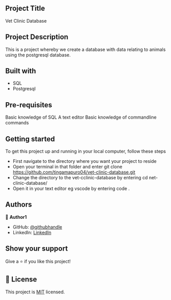 ## Project Title
Vet Clinic Database

## Project Description
This is a project whereby we create a database with data relating to animals using the postgresql database.

## Built with
- SQL
- Postgresql

## Pre-requisites
Basic knowledge of SQL
A text editor
Basic knowledge of commandline commands

## Getting started
To get this project up and running in your local computer, follow these steps

- First navigate to the directory where you want your project to reside
- Open your terminal in that folder and enter git clone https://github.com/tingamapuro04/vet-clinic-database.git
- Change the directory to the vet-cclinic-database by entering cd net-clinic-database/
- Open it in your text editor eg vscode by entering code .

## Authors

👤 **Author1**

- GitHub: [@githubhandle](https://github.com/tingamapuro04)
- LinkedIn: [LinkedIn](https://www.linkedin.com/in/adoyo-alphonce/)

## Show your support

Give a ⭐️ if you like this project!


## 📝 License

This project is [MIT](./MIT.md) licensed.
